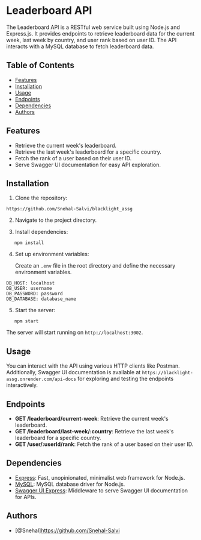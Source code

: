 # Leaderboard API

The Leaderboard API is a RESTful web service built using Node.js and Express.js. It provides endpoints to retrieve leaderboard data for the current week, last week by country, and user rank based on user ID. The API interacts with a MySQL database to fetch leaderboard data.

## Table of Contents

- [Features](#features)
- [Installation](#installation)
- [Usage](#usage)
- [Endpoints](#endpoints)
- [Dependencies](#dependencies)
- [Authors](#authors)

## Features

- Retrieve the current week's leaderboard.
- Retrieve the last week's leaderboard for a specific country.
- Fetch the rank of a user based on their user ID.
- Serve Swagger UI documentation for easy API exploration.

## Installation

1. Clone the repository:

```
https://github.com/Snehal-Salvi/blacklight_assg
```

2. Navigate to the project directory.

3. Install dependencies:

```
   npm install
```

4. Set up environment variables:

   Create an `.env` file in the root directory and define the necessary environment variables.

```
DB_HOST: localhost
DB_USER: username
DB_PASSWORD: password
DB_DATABASE: database_name
```

5. Start the server:

```
   npm start
```

The server will start running on `http://localhost:3002`.

## Usage

You can interact with the API using various HTTP clients like Postman. Additionally, Swagger UI documentation is available at `https://blacklight-assg.onrender.com/api-docs` for exploring and testing the endpoints interactively.

## Endpoints

- **GET /leaderboard/current-week**: Retrieve the current week's leaderboard.
- **GET /leaderboard/last-week/:country**: Retrieve the last week's leaderboard for a specific country.
- **GET /user/:userId/rank**: Fetch the rank of a user based on their user ID.

## Dependencies

- [Express](https://expressjs.com/): Fast, unopinionated, minimalist web framework for Node.js.
- [MySQL](https://www.mysql.com/): MySQL database driver for Node.js.
- [Swagger UI Express](https://www.npmjs.com/package/swagger-ui-express): Middleware to serve Swagger UI documentation for APIs.

## Authors

- [@Snehal]https://github.com/Snehal-Salvi

